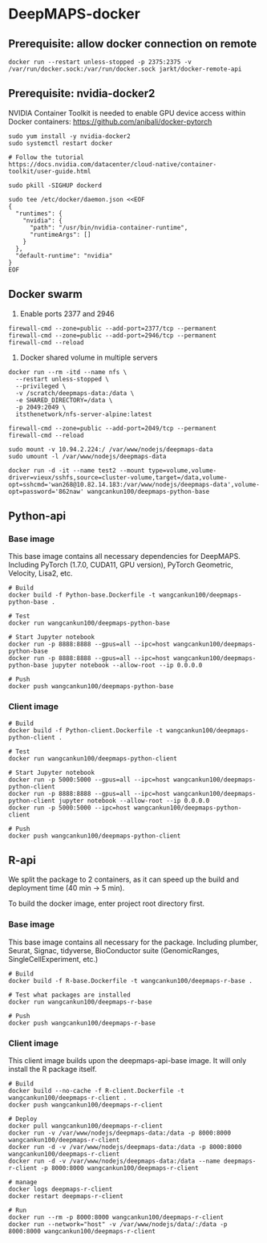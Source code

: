 # DeepMAPS-docker

## Prerequisite: allow docker connection on remote

```{bash}
docker run --restart unless-stopped -p 2375:2375 -v /var/run/docker.sock:/var/run/docker.sock jarkt/docker-remote-api
```

## Prerequisite: nvidia-docker2

NVIDIA Container Toolkit is needed to enable GPU device access within Docker containers:
https://github.com/anibali/docker-pytorch

```{bash}
sudo yum install -y nvidia-docker2
sudo systemctl restart docker

# Follow the tutorial
https://docs.nvidia.com/datacenter/cloud-native/container-toolkit/user-guide.html

sudo pkill -SIGHUP dockerd

sudo tee /etc/docker/daemon.json <<EOF
{
  "runtimes": {
    "nvidia": {
      "path": "/usr/bin/nvidia-container-runtime",
      "runtimeArgs": []
    }
  },
  "default-runtime": "nvidia"
}
EOF

```

## Docker swarm

1. Enable ports 2377 and 2946

```{bash}
firewall-cmd --zone=public --add-port=2377/tcp --permanent
firewall-cmd --zone=public --add-port=2946/tcp --permanent
firewall-cmd --reload
```

1. Docker shared volume in multiple servers

```{bash}
docker run --rm -itd --name nfs \
  --restart unless-stopped \
  --privileged \
  -v /scratch/deepmaps-data:/data \
  -e SHARED_DIRECTORY=/data \
  -p 2049:2049 \
  itsthenetwork/nfs-server-alpine:latest

firewall-cmd --zone=public --add-port=2049/tcp --permanent
firewall-cmd --reload

sudo mount -v 10.94.2.224:/ /var/www/nodejs/deepmaps-data
sudo umount -l /var/www/nodejs/deepmaps-data

docker run -d -it --name test2 --mount type=volume,volume-driver=vieux/sshfs,source=cluster-volume,target=/data,volume-opt=sshcmd='wan268@10.82.14.183:/var/www/nodejs/deepmaps-data',volume-opt=password='862naw' wangcankun100/deepmaps-python-base 

```

## Python-api

### Base image

This base image contains all necessary dependencies for DeepMAPS. Including PyTorch (1.7.0, CUDA11, GPU version), PyTorch Geometric, Velocity, Lisa2, etc.

```{bash, eval=FALSE}
# Build
docker build -f Python-base.Dockerfile -t wangcankun100/deepmaps-python-base .

# Test
docker run wangcankun100/deepmaps-python-base

# Start Jupyter notebook
docker run -p 8888:8888 --gpus=all --ipc=host wangcankun100/deepmaps-python-base
docker run -p 8888:8888 --gpus=all --ipc=host wangcankun100/deepmaps-python-base jupyter notebook --allow-root --ip 0.0.0.0

# Push
docker push wangcankun100/deepmaps-python-base
```

### Client image

```{bash, eval=FALSE}
# Build
docker build -f Python-client.Dockerfile -t wangcankun100/deepmaps-python-client .

# Test
docker run wangcankun100/deepmaps-python-client

# Start Jupyter notebook
docker run -p 5000:5000 --gpus=all --ipc=host wangcankun100/deepmaps-python-client
docker run -p 8888:8888 --gpus=all --ipc=host wangcankun100/deepmaps-python-client jupyter notebook --allow-root --ip 0.0.0.0
docker run -p 5000:5000 --ipc=host wangcankun100/deepmaps-python-client

# Push
docker push wangcankun100/deepmaps-python-client
```

## R-api

We split the package to 2 containers, as it can speed up the build and deployment time (40 min ->  5 min).

To build the docker image, enter project root directory first.

### Base image

This base image contains all necessary for the package. Including plumber, Seurat, Signac, tidyverse, BioConductor suite (GenomicRanges, SingleCellExperiment, etc.)

```{bash, eval=FALSE}
# Build
docker build -f R-base.Dockerfile -t wangcankun100/deepmaps-r-base .

# Test what packages are installed
docker run wangcankun100/deepmaps-r-base

# Push
docker push wangcankun100/deepmaps-r-base
```

### Client image

This client image builds upon the deepmaps-api-base image. It will only install the R package itself.

```{bash, eval=FALSE}
# Build
docker build --no-cache -f R-client.Dockerfile -t wangcankun100/deepmaps-r-client .
docker push wangcankun100/deepmaps-r-client

# Deploy
docker pull wangcankun100/deepmaps-r-client
docker run -v /var/www/nodejs/deepmaps-data:/data -p 8000:8000 wangcankun100/deepmaps-r-client
docker run -d -v /var/www/nodejs/deepmaps-data:/data -p 8000:8000 wangcankun100/deepmaps-r-client
docker run -d -v /var/www/nodejs/deepmaps-data:/data --name deepmaps-r-client -p 8000:8000 wangcankun100/deepmaps-r-client

# manage
docker logs deepmaps-r-client
docker restart deepmaps-r-client

# Run
docker run --rm -p 8000:8000 wangcankun100/deepmaps-r-client
docker run --network="host" -v /var/www/nodejs/data/:/data -p 8000:8000 wangcankun100/deepmaps-r-client

```
